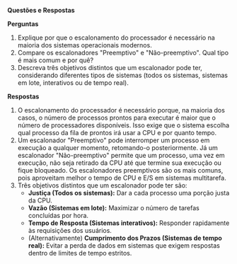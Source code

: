 **Questões e Respostas**

**Perguntas**

1.  Explique por que o escalonamento do processador é necessário na maioria dos sistemas operacionais modernos.
2.  Compare os escalonadores "Preemptivo" e "Não-preemptivo". Qual tipo é mais comum e por quê?
3.  Descreva três objetivos distintos que um escalonador pode ter, considerando diferentes tipos de sistemas (todos os sistemas, sistemas em lote, interativos ou de tempo real).

**Respostas**

1.  O escalonamento do processador é necessário porque, na maioria dos casos, o número de processos prontos para executar é maior que o número de processadores disponíveis. Isso exige que o sistema escolha qual processo da fila de prontos irá usar a CPU e por quanto tempo.
2.  Um escalonador "Preemptivo" pode interromper um processo em execução a qualquer momento, retomando-o posteriormente. Já um escalonador "Não-preemptivo" permite que um processo, uma vez em execução, não seja retirado da CPU até que termine sua execução ou fique bloqueado. Os escalonadores preemptivos são os mais comuns, pois aproveitam melhor o tempo de CPU e E/S em sistemas multitarefa.
3.  Três objetivos distintos que um escalonador pode ter são:
    * **Justiça (Todos os sistemas):** Dar a cada processo uma porção justa da CPU.
    * **Vazão (Sistemas em lote):** Maximizar o número de tarefas concluídas por hora.
    * **Tempo de Resposta (Sistemas interativos):** Responder rapidamente às requisições dos usuários.
    * (Alternativamente) **Cumprimento dos Prazos (Sistemas de tempo real):** Evitar a perda de dados em sistemas que exigem respostas dentro de limites de tempo estritos.
